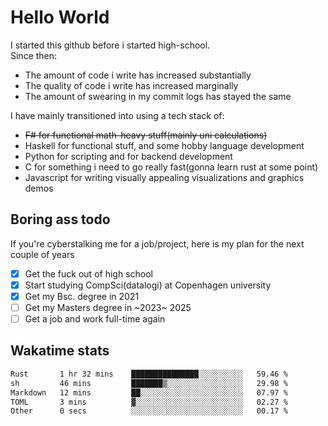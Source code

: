 # Hello World

I started this github before i started high-school.  
Since then:
- The amount of code i write has increased substantially
- The quality of code i write has increased marginally
- The amount of swearing in my commit logs has stayed the same

I have mainly transitioned into using a tech stack of:
- ~~F# for functional math-heavy stuff(mainly uni calculations)~~
- Haskell for functional stuff, and some hobby language development
- Python for scripting and for backend development
- C for something i need to go really fast(gonna learn rust at some point)
- Javascript for writing visually appealing visualizations and graphics demos

## Boring ass todo
If you're cyberstalking me for a job/project, here is my plan for the next couple of years
- [x] Get the fuck out of high school
- [x] Start studying CompSci(datalogi) at Copenhagen university
- [x] Get my Bsc. degree in 2021
- [ ] Get my Masters degree in ~2023~ 2025
- [ ] Get a job and work full-time again

## Wakatime stats
<!--START_SECTION:waka-->

```txt
Rust       1 hr 32 mins    ███████████████░░░░░░░░░░   59.46 %
sh         46 mins         ███████▒░░░░░░░░░░░░░░░░░   29.98 %
Markdown   12 mins         ██░░░░░░░░░░░░░░░░░░░░░░░   07.97 %
TOML       3 mins          ▓░░░░░░░░░░░░░░░░░░░░░░░░   02.27 %
Other      0 secs          ░░░░░░░░░░░░░░░░░░░░░░░░░   00.17 %
```

<!--END_SECTION:waka-->
